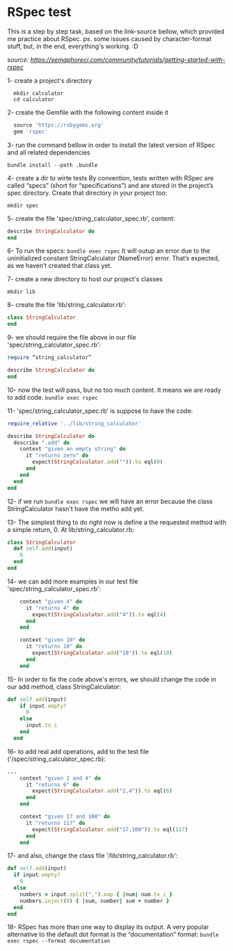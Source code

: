 # RSpec test 
This is a step by step task, based on the link-source bellow, which provided me practice about RSpec.
ps. some issues caused by character-format stuff, but, in the end, everything's working. :D

*source: https://semaphoreci.com/community/tutorials/getting-started-with-rspec*


1- create a project's directory
```
  mkdir calculator
  cd calculator
```


2- create the Gemfile with the following content inside it
```ruby
  source 'https://rubygems.org'
  gem 'rspec'
```


3- run the command bellow in order to install the latest version of RSpec and all related dependencies
```
bundle install --path .bundle
```


4- create a dir to wirte tests 
By convention, tests written with RSpec are called “specs” (short for “specifications”) and are stored in the project’s spec directory.
Create that directory in your project too:
```
mkdir spec
```


5- create the file 'spec/string_calculator_spec.rb', content:
```ruby
describe StringCalculator do
end
```


6- To run the specs:
`bundle exec rspec`
It will outup an error due to the uninitialized constant StringCalculator (NameError) error. That’s expected, as we haven’t created that class yet.


7- create a new directory to host our project's classes
```
mkdir lib
```


8- create the file 'lib/string_calculator.rb':
```ruby
class StringCalculator
end
```


9- we should require the file above in our file 'spec/string_calculator_spec.rb':
```ruby
require “string_calculator”

describe StringCalculator do
end
```


10- now the test will pass, but no too much content. It means we are ready to add code.
`bundle exec rspec`


11- 'spec/string_calculator_spec.rb' is suppose to have the code:
```ruby
require_relative '../lib/string_calculator'

describe StringCalculator do
  describe ".add" do
    context "given an empty string" do
      it "returns zero" do
        expect(StringCalculator.add("")).to eql(0)
      end
    end
  end
end
```


12- if we run `bundle exec rspec` we will have an error because the class StringCalculator hasn't have the metho add yet.


13- The simplest thing to do right now is define a the requested method with a simple return, 0.
At lib/string_calculator.rb:
```ruby
class StringCalculator
  def self.add(input)
    0
  end
end
```


14- we can add more examples in our test file 'spec/string_calculator_spec.rb':
```ruby
    context "given 4" do
      it "returns 4" do
        expect(StringCalculator.add("4")).to eql(4)
      end
    end

    context "given 10" do
      it "returns 10" do
        expect(StringCalculator.add("10")).to eql(10)
      end
    end
```


15- In order to fix the code above's errors, we should change the code in our add method, class StringCalculator:
```ruby
def self.add(input)
    if input.empty?
      0
    else
      input.to_i
    end
  end
```


16- to add real add operations, add to the test file ('/spec/string_calculator_spec.rb):
```ruby
...
    context "given 2 and 4" do
      it "returns 6" do
        expect(StringCalculator.add("2,4")).to eql(6)
      end
    end

    context "given 17 and 100" do
      it "returns 117" do
        expect(StringCalculator.add("17,100")).to eql(117)
      end
    end
```


17- and also, change the class file '/lib/string_calculator.rb':
```ruby
def self.add(input)
  if input.empty?
    0
  else
    numbers = input.split(",").map { |num| num.to_i }
    numbers.inject(0) { |sum, number| sum + number }
  end
end
```


18- RSpec has more than one way to display its output. A very popular alternative to the default dot format is the “documentation” format:
`bundle exec rspec --format documentation`


